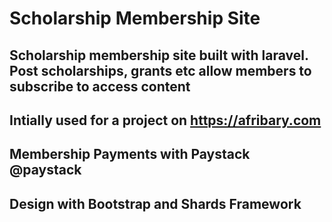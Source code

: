 # Scholarship Membership Site
## Scholarship membership site built with laravel. Post scholarships, grants etc allow members to subscribe to access content
## Intially used for a project on https://afribary.com

## Membership Payments with Paystack @paystack
## Design with Bootstrap and Shards Framework
